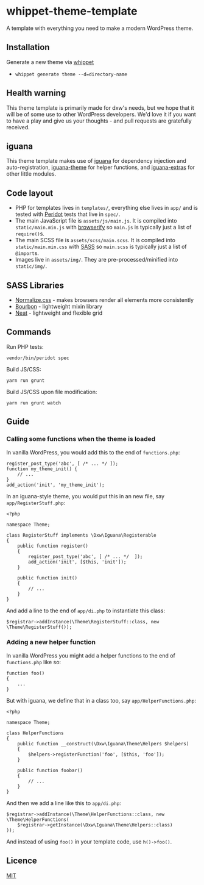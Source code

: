 # whippet-theme-template

A template with everything you need to make a modern WordPress theme.

## Installation

Generate a new theme via [whippet](https://github.com/dxw/whippet)

- `whippet generate theme --d=directory-name`

## Health warning

This theme template is primarily made for dxw's needs, but we hope that it will be of some use to other WordPress developers. We'd love it if you want to have a play and give us your thoughts - and pull requests are gratefully received.

## iguana

This theme template makes use of [iguana](https://github.com/dxw/iguana) for dependency injection and auto-registration, [iguana-theme](https://github.com/dxw/iguana-theme) for helper functions, and [iguana-extras](https://github.com/dxw/iguana-extras) for other little modules.

## Code layout

- PHP for templates lives in `templates/`, everything else lives in `app/` and is tested with [Peridot](http://peridot-php.github.io/) tests that live in `spec/`.
- The main JavaScript file is `assets/js/main.js`. It is compiled into `static/main.min.js` with [browserify](http://browserify.org/) so `main.js` is typically just a list of `require()`s.
- The main SCSS file is `assets/scss/main.scss`. It is compiled into `static/main.min.css` with [SASS](http://sass-lang.com/) so `main.scss` is typically just a list of `@import`s.
- Images live in `assets/img/`. They are pre-processed/minified into `static/img/`.

## SASS Libraries

- [Normalize.css](http://necolas.github.io/normalize.css/) - makes browsers render all elements more consistently
- [Bourbon](http://bourbon.io/) - lightweight mixin library
- [Neat](http://neat.bourbon.io/) - lightweight and flexible grid


## Commands

Run PHP tests:

    vendor/bin/peridot spec

Build JS/CSS:

    yarn run grunt

Build JS/CSS upon file modification:

    yarn run grunt watch

## Guide

### Calling some functions when the theme is loaded

In vanilla WordPress, you would add this to the end of `functions.php`:

```
register_post_type('abc', [ /* ... */ ]);
function my_theme_init() {
    // ...
}
add_action('init', 'my_theme_init');
```

In an iguana-style theme, you would put this in an new file, say `app/RegisterStuff.php`:

```
<?php

namespace Theme;

class RegisterStuff implements \Dxw\Iguana\Registerable
{
    public function register()
    {
        register_post_type('abc', [ /* ... */  ]);
        add_action('init', [$this, 'init']);
    }

    public function init()
    {
        // ...
    }
}
```

And add a line to the end of `app/di.php` to instantiate this class:

```
$registrar->addInstance(\Theme\RegisterStuff::class, new \Theme\RegisterStuff());
```

### Adding a new helper function

In vanilla WordPress you might add a helper functions to the end of `functions.php` like so:

```
function foo()
{
    ...
}
```

But with iguana, we define that in a class too, say `app/HelperFunctions.php`:

```
<?php

namespace Theme;

class HelperFunctions
{
    public function __construct(\Dxw\Iguana\Theme\Helpers $helpers)
    {
        $helpers->registerFunction('foo', [$this, 'foo']);
    }

    public function foobar()
    {
        // ...
    }
}
```

And then we add a line like this to `app/di.php`:

```
$registrar->addInstance(\Theme\HelperFunctions::class, new \Theme\HelperFunctions(
    $registrar->getInstance(\Dxw\Iguana\Theme\Helpers::class)
));
```

And instead of using `foo()` in your template code, use `h()->foo()`.

## Licence

[MIT](COPYING.md)
